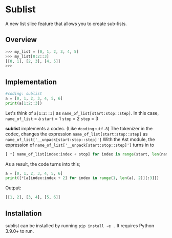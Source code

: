 # Sublist

A new list slice feature that allows you to create sub-lists.

## Overview

```python
>>> my_list = [0, 1, 2, 3, 4, 5]
>>> my_list[0:2::3]
[[0, 1], [2, 3], [4, 5]]
>>>
```

## Implementation

```python
#coding: sublist
a = [0, 1, 2, 3, 4, 5, 6]
print(a[1:2::3])
```

Let's think of `a[1:2::3]` as `name_of_list[start:stop::step]`. In this case,
`name_of_list` = a `start` = 1 `stop` = 2 `step` = 3

**sublist** implements a codec. (Like `#coding:utf-8`) The tokenizer in the codec,
changes the expression `name_of_list[start:stop::step]` as
`name_of_list['__unpack[start:stop::step]']` With the Ast module, the expression of
`name_of_list['__unpack[start:stop::step]']` turns in to

```python
[ *[ name_of_list[index:index + stop] for index in range(start, len(name_of_list), stop)][:step] ]
```

As a result, the code turns into this;

```python
a = [0, 1, 2, 3, 4, 5, 6]
print([*[a[index:index + 2] for index in range(1, len(a), 2)][:3]])
```

Output:

```python
[[1, 2], [3, 4], [5, 6]]
```

## Installation

sublist can be installed by running `pip install -e .` It requires Python 3.9.0+ to run.
